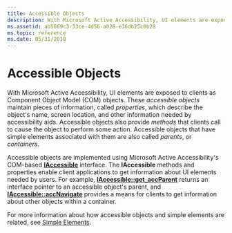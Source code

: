 ```yaml
---
title: Accessible Objects
description: With Microsoft Active Accessibility, UI elements are exposed to clients as Component Object Model (COM) objects.
ms.assetid: ab5669c3-33ce-4d56-a028-e36db25c0b28
ms.topic: reference
ms.date: 05/31/2018
---
```


# Accessible Objects

With Microsoft Active Accessibility, UI elements are exposed to clients as Component Object Model (COM) objects. These *accessible objects* maintain pieces of information, called *properties*, which describe the object's name, screen location, and other information needed by accessibility aids. Accessible objects also provide *methods* that clients call to cause the object to perform some action. Accessible objects that have simple elements associated with them are also called *parents*, or *containers*.

Accessible objects are implemented using Microsoft Active Accessibility's COM-based [**IAccessible**](/windows/desktop/api/oleacc/nn-oleacc-iaccessible) interface. The **IAccessible** methods and properties enable client applications to get information about UI elements needed by users. For example, [**IAccessible::get\_accParent**](/windows/desktop/api/Oleacc/nf-oleacc-iaccessible-get_accparent) returns an interface pointer to an accessible object's parent, and [**IAccessible::accNavigate**](/windows/desktop/api/Oleacc/nf-oleacc-iaccessible-accnavigate) provides a means for clients to get information about other objects within a container.

For more information about how accessible objects and simple elements are related, see [Simple Elements](simple-elements.md).

 

 




